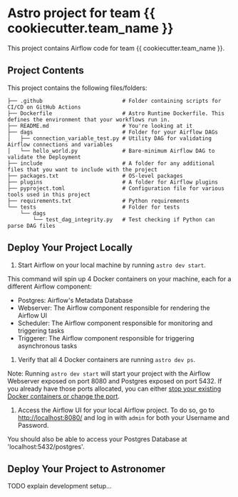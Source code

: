 # Astro project for team {{ cookiecutter.team_name }}

This project contains Airflow code for team {{ cookiecutter.team_name }}.

## Project Contents

This project contains the following files/folders:

```text
├── .github                         # Folder containing scripts for CI/CD on GitHub Actions
├── Dockerfile                      # Astro Runtime Dockerfile. This defines the environment that your workflows run in.
├── README.md                       # You're looking at it
├── dags                            # Folder for your Airflow DAGs
│   ├── connection_variable_test.py # Utility DAG for validating Airflow connections and variables
│   └── hello_world.py              # Bare-minimum Airflow DAG to validate the Deployment
├── include                         # A folder for any additional files that you want to include with the project
├── packages.txt                    # OS-level packages
├── plugins                         # A folder for Airflow plugins
├── pyproject.toml                  # Configuration file for various tools used in this project
├── requirements.txt                # Python requirements
└── tests                           # Folder for tests
    └── dags
        └── test_dag_integrity.py   # Test checking if Python can parse DAG files
```

## Deploy Your Project Locally

1. Start Airflow on your local machine by running `astro dev start`.

This command will spin up 4 Docker containers on your machine, each for a different Airflow component:

- Postgres: Airflow's Metadata Database
- Webserver: The Airflow component responsible for rendering the Airflow UI
- Scheduler: The Airflow component responsible for monitoring and triggering tasks
- Triggerer: The Airflow component responsible for triggering asynchronous tasks

1. Verify that all 4 Docker containers are running `astro dev ps`.

Note: Running `astro dev start` will start your project with the Airflow Webserver exposed on port 8080 and Postgres exposed on port 5432. If you already have those ports allocated, you can either [stop your existing Docker containers or change the port](https://docs.astronomer.io/astro/test-and-troubleshoot-locally#ports-are-not-available).

1. Access the Airflow UI for your local Airflow project. To do so, go to <http://localhost:8080/> and log in with `admin` for both your Username and Password.

You should also be able to access your Postgres Database at 'localhost:5432/postgres'.

## Deploy Your Project to Astronomer

TODO explain development setup...
